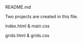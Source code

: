 README.md

Two projects are created in this file.  

index.html 
&
main.css


grids.html
&
grids.css